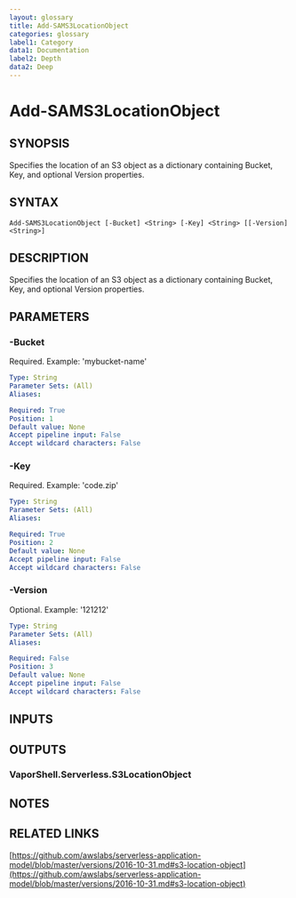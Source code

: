 ```yaml
---
layout: glossary
title: Add-SAMS3LocationObject
categories: glossary
label1: Category
data1: Documentation
label2: Depth
data2: Deep
---
```


# Add-SAMS3LocationObject

## SYNOPSIS
Specifies the location of an S3 object as a dictionary containing Bucket, Key, and optional Version properties.

## SYNTAX

```
Add-SAMS3LocationObject [-Bucket] <String> [-Key] <String> [[-Version] <String>]
```

## DESCRIPTION
Specifies the location of an S3 object as a dictionary containing Bucket, Key, and optional Version properties.

## PARAMETERS

### -Bucket
Required.
Example: 'mybucket-name'

```yaml
Type: String
Parameter Sets: (All)
Aliases: 

Required: True
Position: 1
Default value: None
Accept pipeline input: False
Accept wildcard characters: False
```

### -Key
Required.
Example: 'code.zip'

```yaml
Type: String
Parameter Sets: (All)
Aliases: 

Required: True
Position: 2
Default value: None
Accept pipeline input: False
Accept wildcard characters: False
```

### -Version
Optional.
Example: '121212'

```yaml
Type: String
Parameter Sets: (All)
Aliases: 

Required: False
Position: 3
Default value: None
Accept pipeline input: False
Accept wildcard characters: False
```

## INPUTS

## OUTPUTS

### VaporShell.Serverless.S3LocationObject

## NOTES

## RELATED LINKS

[https://github.com/awslabs/serverless-application-model/blob/master/versions/2016-10-31.md#s3-location-object](https://github.com/awslabs/serverless-application-model/blob/master/versions/2016-10-31.md#s3-location-object)


